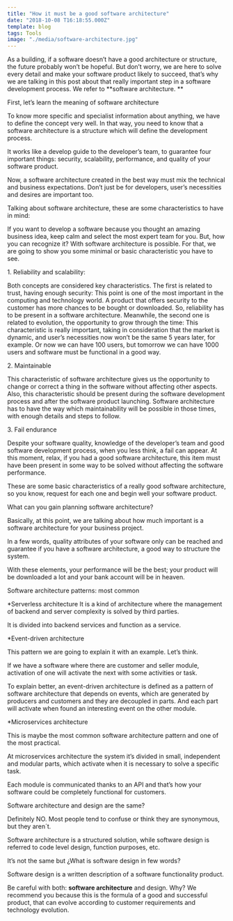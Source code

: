```yaml
---
title: "How it must be a good software architecture"
date: "2018-10-08 T16:18:55.000Z"
template: blog
tags: Tools
image: "./media/software-architecture.jpg"
---
```


As a building, if a software doesn’t have a good architecture or structure, the future probably won’t be hopeful. But don’t worry, we are here to solve every detail and make your software product likely to succeed, that’s why we are talking in this post about that really important step in a software development process. We refer to **software architecture. ** 

<tittle-2>First, let’s learn the meaning of software architecture</tittle-2>

To know more specific and specialist information about anything, we have to define the concept very well. In that way, you need to know that a software architecture is a structure which will define the development process. 

It works like a develop guide to the developer’s team, to guarantee four important things: security, scalability, performance, and quality of your software product. 

Now, a software architecture created in the best way must mix the technical and business expectations. Don’t just be for developers, user’s necessities and desires are important too.

<tittle-3>Talking about software architecture, these are some characteristics to have in mind:</tittle-3>

If you want to develop a software because you thought an amazing business idea, keep calm and select the most expert team for you. But, how you can recognize it? With software architecture is possible. For that, we are going to show you some minimal or basic characteristic you have to see. 

 
<tittle-2>1. Reliability and scalability:</tittle-2>

Both concepts are considered key characteristics. The first is related to trust, having enough security:  This point is one of the most important in the computing and technology world. A product that offers security to the customer has more chances to be bought or downloaded. So, reliability has to be present in a software architecture. 
Meanwhile, the second one is related to evolution, the opportunity to grow through the time: This characteristic is really important, taking in consideration that the market is dynamic, and user’s necessities now won’t be the same 5 years later, for example. Or now we can have 100 users, but tomorrow we can have 1000 users and software must be functional in a good way. 

<tittle-2>2. Maintainable</tittle-2>

This characteristic of software architecture gives us the opportunity to change or correct a thing in the software without affecting other aspects. 
Also, this characteristic should be present during the software development process and after the software product launching. 
Software architecture has to have the way which maintainability will be possible in those times, with enough details and steps to follow. 

<tittle-2>3. Fail endurance</tittle-2>
 
Despite your software quality, knowledge of the developer’s team and good software development process, when you less think, a fail can appear. At this moment, relax, if you had a good software architecture, this ítem must have been present in some way to be solved without affecting the software performance. 

These are some basic characteristics of a really good software architecture, so you know, request for each one and begin well your software product. 

<tittle-3>What can you gain planning software architecture?</tittle-3> 

Basically, at this point, we are talking about how much important is a software architecture for your business project. 

In a few words, quality attributes of your software only can be reached and guarantee if you have a software architecture, a good way to structure the system. 

With these elements, your performance will be the best; your product will be downloaded a lot and your bank account will be in heaven. 

<tittle-2>Software architecture patterns: most common</tittle-2> 

<tittle-4>*Serverless architecture</tittle-4>
It is a kind of architecture where the management of backend and server complexity is solved by third parties. 

It is divided into backend services and function as a service. 

<tittle-4>*Event-driven architecture</tittle-4> 

This pattern we are going to explain it with an example. Let’s think. 

If we have a software where there are customer and seller module, activation of one will activate the next with some activities or task. 

To explain better, an event-driven architecture is defined as a pattern of software architecture that depends on events, which are generated by producers and customers and they are decoupled in parts. And each part will activate when found an interesting event on the other module. 

<tittle-4>*Microservices architecture</tittle-4>

This is maybe the most common software architecture pattern and one of the most practical. 

At microservices architecture the system it’s divided in small, independent and modular parts, which activate when it is necessary to solve a specific task. 

Each module is communicated thanks to an API and that’s how your software could be completely functional for customers. 

<tittle-3>Software architecture and design are the same?</tittle-3> 

Definitely NO. Most people tend to confuse or think they are synonymous, but they aren´t. 

Software architecture is a structured solution, while software design is referred to code level design, function purposes, etc. 

<tittle-4>It’s not the same but ¿What is software design in few words?</tittle-4>

Software design is a written description of a software functionality product. 

Be careful with both: **software architecture** and design. Why? We recommend you because this is the formula of a good and successful product, that can evolve according to customer requirements and technology evolution.
